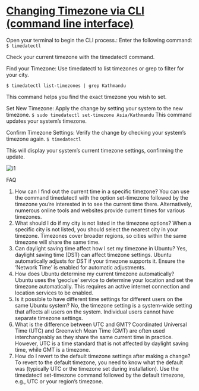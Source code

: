 # **[Changing Timezone via CLI (command line interface)](https://linuxconfig.org/ubuntu-24-04-change-timezone)**

Open your terminal to begin the CLI process.: Enter the following command:
`$ timedatectl`

Check your current timezone with the timedatectl command.

Find your Timezone: Use timedatectl to list timezones or grep to filter for your city.

`$ timedatectl list-timezones | grep Kathmandu`

This command helps you find the exact timezone you wish to set.

Set New Timezone: Apply the change by setting your system to the new timezone.
`$ sudo timedatectl set-timezone Asia/Kathmandu`
This command updates your system’s timezone.

Confirm Timezone Settings: Verify the change by checking your system’s timezone again.
`$ timedatectl`

This will display your system’s current timezone settings, confirming the update.

![i1](https://linuxconfig.org/wp-content/uploads/2024/02/02-ubuntu-24-04-change-timezone.webp)

FAQ

1. How can I find out the current time in a specific timezone?
You can use the command timedatectl with the option set-timezone followed by the timezone you’re interested in to see the current time there. Alternatively, numerous online tools and websites provide current times for various timezones.
2. What should I do if my city is not listed in the timezone options?
When a specific city is not listed, you should select the nearest city in your timezone. Timezones cover broader regions, so cities within the same timezone will share the same time.
3. Can daylight saving time affect how I set my timezone in Ubuntu?
Yes, daylight saving time (DST) can affect timezone settings. Ubuntu automatically adjusts for DST if your timezone supports it. Ensure the ‘Network Time’ is enabled for automatic adjustments.
4. How does Ubuntu determine my current timezone automatically?
Ubuntu uses the ‘geoclue’ service to determine your location and set the timezone automatically. This requires an active internet connection and location services to be enabled.
5. Is it possible to have different time settings for different users on the same Ubuntu system?
No, the timezone setting is a system-wide setting that affects all users on the system. Individual users cannot have separate timezone settings.
6. What is the difference between UTC and GMT?
Coordinated Universal Time (UTC) and Greenwich Mean Time (GMT) are often used interchangeably as they share the same current time in practice. However, UTC is a time standard that is not affected by daylight saving time, while GMT is a timezone.
7. How do I revert to the default timezone settings after making a change?
To revert to the default timezone, you need to know what the default was (typically UTC or the timezone set during installation). Use the timedatectl set-timezone command followed by the default timezone, e.g., UTC or your region’s timezone.
